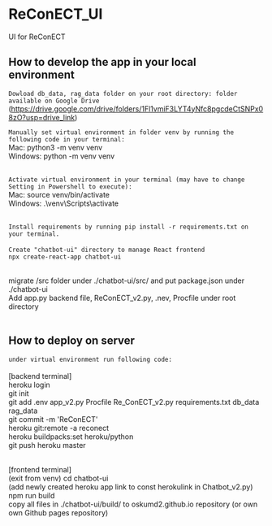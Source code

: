 # ReConECT_UI
UI for ReConECT

## How to develop the app in your local environment

`Dowload db_data, rag_data folder on your root directory: folder available on Google Drive`<br /> (https://drive.google.com/drive/folders/1Fl1vmiF3LYT4yNfc8pgcdeCtSNPx08zO?usp=drive_link)


`Manually set virtual environment in folder venv by running the following code in your terminal:`<br />
Mac: python3 -m venv venv<br />
Windows: python -m venv venv<br /><br />

`Activate virtual environment in your terminal (may have to change Setting in Powershell to execute):`<br />
Mac: source venv/bin/activate<br />
Windows: .\venv\Scripts\activate<br /><br />

`Install requirements by running pip install -r requirements.txt on your terminal.`<br /><br />
`Create "chatbot-ui" directory to manage React frontend`<br />
`npx create-react-app chatbot-ui`<br /><br />

migrate /src folder under ./chatbot-ui/src/ and put package.json under ./chatbot-ui<br />
Add app.py backend file, ReConECT_v2.py, .nev, Procfile under root directory<br /><br />

## How to deploy on server
`under virtual environment run following code:`<br /><br />
[backend terminal] <br />
heroku login<br />
git init<br />
git add .env app_v2.py Procfile Re_ConECT_v2.py requirements.txt db_data rag_data<br />
git commit -m 'ReConECT'<br />
heroku git:remote -a reconect<br />
heroku buildpacks:set heroku/python<br />
git push heroku master<br /><br />

[frontend terminal] <br />
(exit from venv) cd chatbot-ui<br />
(add newly created heroku app link to const herokulink in Chatbot_v2.py) <br />
npm run build<br />
copy all files in ./chatbot-ui/build/ to oskumd2.github.io repository (or own own Github pages repository) 
